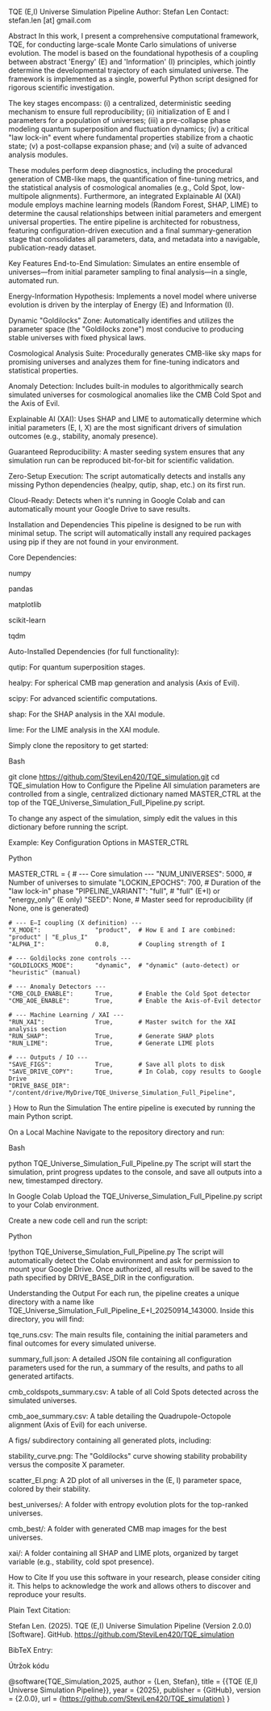 TQE (E,I) Universe Simulation Pipeline
Author: Stefan Len
Contact: stefan.len [at] gmail.com

Abstract
In this work, I present a comprehensive computational framework, TQE, for conducting large-scale Monte Carlo simulations of universe evolution. The model is based on the foundational hypothesis of a coupling between abstract 'Energy' (E) and 'Information' (I) principles, which jointly determine the developmental trajectory of each simulated universe. The framework is implemented as a single, powerful Python script designed for rigorous scientific investigation.

The key stages encompass:
(i) a centralized, deterministic seeding mechanism to ensure full reproducibility;
(ii) initialization of E and I parameters for a population of universes;
(iii) a pre-collapse phase modeling quantum superposition and fluctuation dynamics;
(iv) a critical "law lock-in" event where fundamental properties stabilize from a chaotic state;
(v) a post-collapse expansion phase; and
(vi) a suite of advanced analysis modules.

These modules perform deep diagnostics, including the procedural generation of CMB-like maps, the quantification of fine-tuning metrics, and the statistical analysis of cosmological anomalies (e.g., Cold Spot, low-multipole alignments). Furthermore, an integrated Explainable AI (XAI) module employs machine learning models (Random Forest, SHAP, LIME) to determine the causal relationships between initial parameters and emergent universal properties. The entire pipeline is architected for robustness, featuring configuration-driven execution and a final summary-generation stage that consolidates all parameters, data, and metadata into a navigable, publication-ready dataset.

Key Features
End-to-End Simulation: Simulates an entire ensemble of universes—from initial parameter sampling to final analysis—in a single, automated run.

Energy-Information Hypothesis: Implements a novel model where universe evolution is driven by the interplay of Energy (E) and Information (I).

Dynamic "Goldilocks" Zone: Automatically identifies and utilizes the parameter space (the "Goldilocks zone") most conducive to producing stable universes with fixed physical laws.

Cosmological Analysis Suite: Procedurally generates CMB-like sky maps for promising universes and analyzes them for fine-tuning indicators and statistical properties.

Anomaly Detection: Includes built-in modules to algorithmically search simulated universes for cosmological anomalies like the CMB Cold Spot and the Axis of Evil.

Explainable AI (XAI): Uses SHAP and LIME to automatically determine which initial parameters (E, I, X) are the most significant drivers of simulation outcomes (e.g., stability, anomaly presence).

Guaranteed Reproducibility: A master seeding system ensures that any simulation run can be reproduced bit-for-bit for scientific validation.

Zero-Setup Execution: The script automatically detects and installs any missing Python dependencies (healpy, qutip, shap, etc.) on its first run.

Cloud-Ready: Detects when it's running in Google Colab and can automatically mount your Google Drive to save results.

Installation and Dependencies
This pipeline is designed to be run with minimal setup. The script will automatically install any required packages using pip if they are not found in your environment.

Core Dependencies:

numpy

pandas

matplotlib

scikit-learn

tqdm

Auto-Installed Dependencies (for full functionality):

qutip: For quantum superposition stages.

healpy: For spherical CMB map generation and analysis (Axis of Evil).

scipy: For advanced scientific computations.

shap: For the SHAP analysis in the XAI module.

lime: For the LIME analysis in the XAI module.

Simply clone the repository to get started:

Bash

git clone https://github.com/SteviLen420/TQE_simulation.git
cd TQE_simulation
How to Configure the Pipeline
All simulation parameters are controlled from a single, centralized dictionary named MASTER_CTRL at the top of the TQE_Universe_Simulation_Full_Pipeline.py script.

To change any aspect of the simulation, simply edit the values in this dictionary before running the script.

Example: Key Configuration Options in MASTER_CTRL

Python

MASTER_CTRL = {
    # --- Core simulation ---
    "NUM_UNIVERSES":        5000,   # Number of universes to simulate
    "LOCKIN_EPOCHS":        700,    # Duration of the "law lock-in" phase
    "PIPELINE_VARIANT":     "full", # "full" (E+I) or "energy_only" (E only)
    "SEED":                 None,   # Master seed for reproducibility (if None, one is generated)

    # --- E–I coupling (X definition) ---
    "X_MODE":               "product",  # How E and I are combined: "product" | "E_plus_I"
    "ALPHA_I":              0.8,        # Coupling strength of I

    # --- Goldilocks zone controls ---
    "GOLDILOCKS_MODE":      "dynamic",  # "dynamic" (auto-detect) or "heuristic" (manual)

    # --- Anomaly Detectors ---
    "CMB_COLD_ENABLE":      True,       # Enable the Cold Spot detector
    "CMB_AOE_ENABLE":       True,       # Enable the Axis-of-Evil detector

    # --- Machine Learning / XAI ---
    "RUN_XAI":              True,       # Master switch for the XAI analysis section
    "RUN_SHAP":             True,       # Generate SHAP plots
    "RUN_LIME":             True,       # Generate LIME plots

    # --- Outputs / IO ---
    "SAVE_FIGS":            True,       # Save all plots to disk
    "SAVE_DRIVE_COPY":      True,       # In Colab, copy results to Google Drive
    "DRIVE_BASE_DIR":       "/content/drive/MyDrive/TQE_Universe_Simulation_Full_Pipeline",
}
How to Run the Simulation
The entire pipeline is executed by running the main Python script.

On a Local Machine
Navigate to the repository directory and run:

Bash

python TQE_Universe_Simulation_Full_Pipeline.py
The script will start the simulation, print progress updates to the console, and save all outputs into a new, timestamped directory.

In Google Colab
Upload the TQE_Universe_Simulation_Full_Pipeline.py script to your Colab environment.

Create a new code cell and run the script:

Python

!python TQE_Universe_Simulation_Full_Pipeline.py
The script will automatically detect the Colab environment and ask for permission to mount your Google Drive. Once authorized, all results will be saved to the path specified by DRIVE_BASE_DIR in the configuration.

Understanding the Output
For each run, the pipeline creates a unique directory with a name like TQE_Universe_Simulation_Full_Pipeline_E+I_20250914_143000. Inside this directory, you will find:

tqe_runs.csv: The main results file, containing the initial parameters and final outcomes for every simulated universe.

summary_full.json: A detailed JSON file containing all configuration parameters used for the run, a summary of the results, and paths to all generated artifacts.

cmb_coldspots_summary.csv: A table of all Cold Spots detected across the simulated universes.

cmb_aoe_summary.csv: A table detailing the Quadrupole-Octopole alignment (Axis of Evil) for each universe.

A figs/ subdirectory containing all generated plots, including:

stability_curve.png: The "Goldilocks" curve showing stability probability versus the composite X parameter.

scatter_EI.png: A 2D plot of all universes in the (E, I) parameter space, colored by their stability.

best_universes/: A folder with entropy evolution plots for the top-ranked universes.

cmb_best/: A folder with generated CMB map images for the best universes.

xai/: A folder containing all SHAP and LIME plots, organized by target variable (e.g., stability, cold spot presence).

How to Cite
If you use this software in your research, please consider citing it. This helps to acknowledge the work and allows others to discover and reproduce your results.

Plain Text Citation:

Stefan Len. (2025). TQE (E,I) Universe Simulation Pipeline (Version 2.0.0) [Software]. GitHub. https://github.com/SteviLen420/TQE_simulation

BibTeX Entry:

Útržok kódu

@software{TQE_Simulation_2025,
  author = {Len, Stefan},
  title = {{TQE (E,I) Universe Simulation Pipeline}},
  year = {2025},
  publisher = {GitHub},
  version = {2.0.0},
  url = {https://github.com/SteviLen420/TQE_simulation}
}

